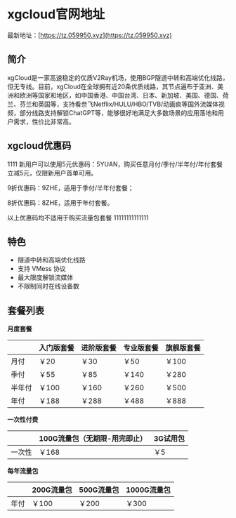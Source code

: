 # xgcloud官网地址

最新地址：[https://tz.059950.xyz](https://tz.059950.xyz)

## 简介

xgCloud是一家高速稳定的优质V2Ray机场，使用BGP隧道中转和高端优化线路，但无专线。目前，xgCloud在全球拥有近20条优质线路，其节点遍布于亚洲、美洲和欧洲等国家和地区，如中国香港、中国台湾、日本、新加坡、美国、德国、荷兰、芬兰和英国等，支持看奈飞Netflix/HULU/HBO/TVB/动画疯等国外流媒体视频，部分线路支持解锁ChatGPT等，能够很好地满足大多数场景的应用落地和用户需求，性价比非常高。

## xgcloud优惠码
1111
新用户可以使用5元优惠码：5YUAN，购买任意月付/季付/半年付/年付套餐立减5元，仅限新用户首单可用。

9折优惠码：9ZHE，适用于季付/半年付套餐；

8折优惠码：8ZHE，适用于年付套餐。

以上优惠码均不适用于购买流量包套餐
11111111111111
## 特色

* 隧道中转和高端优化线路
* 支持 VMess 协议
* 最大限度解锁流媒体
* 不限制同时在线设备数

## 套餐列表

**月度套餐**

||入门版套餐|进阶版套餐|专业版套餐|旗舰版套餐|
|----|----|----|----|----|
|月付|￥20|￥30|￥50|￥100|
|季付|￥55|￥85|￥140|￥280|
|半年付|￥100|￥160|￥260|￥500|
|年付|￥188|￥288|￥488|￥888|

**一次性付费**

||100G流量包（无期限-用完即止）|3G试用包|
|----|----|----|
|一次性|￥168|￥5|

**每年流量包**

||200G流量包|500G流量包|1000G流量包|
|----|----|----|----|
|年付|￥100|￥200|￥300|
